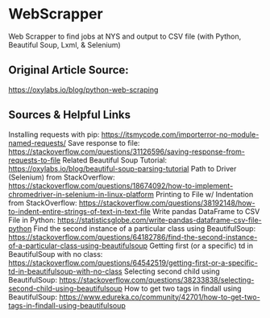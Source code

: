 # WebScrapper
Web Scrapper to find jobs at NYS and output to CSV file
(with Python, Beautiful Soup, Lxml, & Selenium)


## Original Article Source:
https://oxylabs.io/blog/python-web-scraping


## Sources & Helpful Links
Installing requests with pip: https://itsmycode.com/importerror-no-module-named-requests/
Save response to file: https://stackoverflow.com/questions/31126596/saving-response-from-requests-to-file
Related Beautiful Soup Tutorial: https://oxylabs.io/blog/beautiful-soup-parsing-tutorial
Path to Driver (Selenium) from StackOverflow: https://stackoverflow.com/questions/18674092/how-to-implement-chromedriver-in-selenium-in-linux-platform
Printing to File w/ Indentation from StackOverflow: https://stackoverflow.com/questions/38192148/how-to-indent-entire-strings-of-text-in-text-file
Write pandas DataFrame to CSV File in Python: https://statisticsglobe.com/write-pandas-dataframe-csv-file-python
Find the second instance of a particular class using BeautifulSoup: https://stackoverflow.com/questions/64182786/find-the-second-instance-of-a-particular-class-using-beautifulsoup
Getting first (or a specific) td in BeautifulSoup with no class: https://stackoverflow.com/questions/64542519/getting-first-or-a-specific-td-in-beautifulsoup-with-no-class
Selecting second child using BeautifulSoup: https://stackoverflow.com/questions/38233838/selecting-second-child-using-beautifulsoup
How to get two tags in findall using BeautifulSoup: https://www.edureka.co/community/42701/how-to-get-two-tags-in-findall-using-beautifulsoup